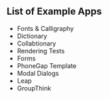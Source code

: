 ## List of Example Apps
- Fonts & Calligraphy
- Dictionary
- Collabtionary
- Rendering Tests
- Forms
- PhoneGap Template
- Modal Dialogs
- Leap
- GroupThink
